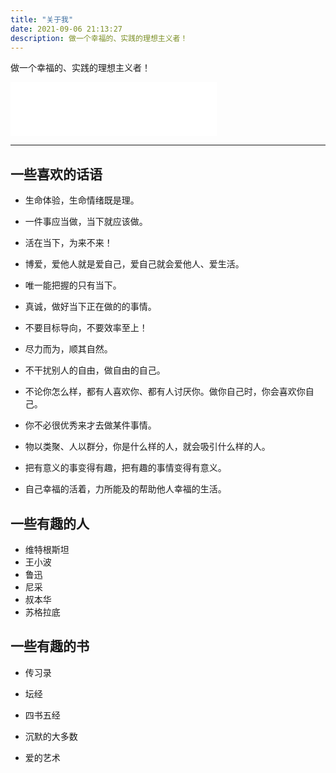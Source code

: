 ```yaml
---
title: "关于我"
date: 2021-09-06 21:13:27
description: 做一个幸福的、实践的理想主义者！
---
```

做一个幸福的、实践的理想主义者！

<iframe frameborder="no" border="0" marginwidth="0" marginheight="0" width=330 height=86 src="//music.163.com/outchain/player?type=2&id=66285&auto=1&height=66">
</iframe>




<hr/>

## 一些喜欢的话语

- 生命体验，生命情绪既是理。

- 一件事应当做，当下就应该做。

- 活在当下，为来不来！

- 博爱，爱他人就是爱自己，爱自己就会爱他人、爱生活。

- 唯一能把握的只有当下。

- 真诚，做好当下正在做的的事情。

- 不要目标导向，不要效率至上！

- 尽力而为，顺其自然。

- 不干扰别人的自由，做自由的自己。

- 不论你怎么样，都有人喜欢你、都有人讨厌你。做你自己时，你会喜欢你自己。

- 你不必很优秀来才去做某件事情。

- 物以类聚、人以群分，你是什么样的人，就会吸引什么样的人。

- 把有意义的事变得有趣，把有趣的事情变得有意义。

- 自己幸福的活着，力所能及的帮助他人幸福的生活。

    

##  一些有趣的人

- 维特根斯坦
- 王小波
- 鲁迅
- 尼采
- 叔本华
- 苏格拉底



## 一些有趣的书

- 传习录

- 坛经

- 四书五经

- 沉默的大多数

- 爱的艺术
